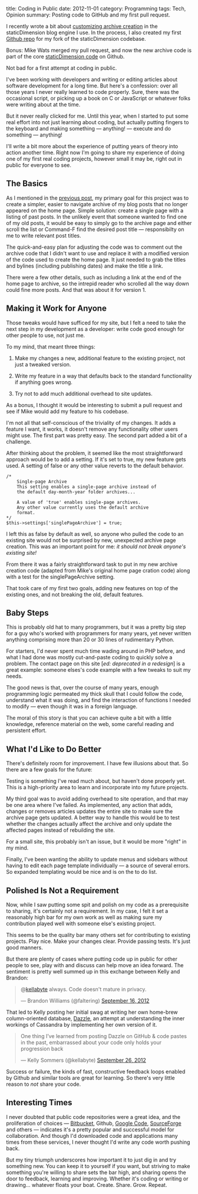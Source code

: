 title: Coding in Public
date: 2012-11-01
category: Programming
tags: Tech, Opinion
summary: Posting code to GitHub and my first pull request.


I recently wrote a bit about [customizing archive creation](/2012/08/10/Updates_to_the_Archives/) in the staticDimension blog engine I use. In the process, I also created my first [Github repo](https://github.com/tpdorsey/staticDimension) for my fork of the staticDimension codebase.

Bonus: Mike Wats merged my pull request, and now the new archive code is part of the core [staticDimension code](https://github.com/MalphasWats/staticDimension) on Github.

Not bad for a first attempt at coding in public.

I've been working with developers and writing or editing articles about software development for a long time. But here's a confession: over all those years I never really learned to code properly. Sure, there was the occasional script, or picking up a book on C or JavaScript or whatever folks were writing about at the time.

But it never really clicked for me. Until this year, when I started to put some real effort into not just learning about coding, but actually putting fingers to the keyboard and making something — anything! — execute and do something — anything!

I'll write a bit more about the experience of putting years of theory into action another time. Right now I'm going to share my experience of doing one of my first real coding projects, however small it may be, right out in public for everyone to see.

## The Basics

As I mentioned in the [previous post](/2012/08/10/Updates_to_the_Archives/), my primary goal for this project was to create a simpler, easier to navigate archive of my blog posts that no longer appeared on the home page. Simple solution: create a single page with a listing of past posts. In the unlikely event that someone wanted to find one of my old posts, it would be easy to simply go to the archive page and either scroll the list or Command-F find the desired post title — responsibilty on me to write relevant post titles.

The quick-and-easy plan for adjusting the code was to comment out the archive code that I didn't want to use and replace it with a modified version of the code used to create the home page. It just needed to grab the titles and bylines (including publishing dates) and make the title a link.

There were a few other details, such as including a link at the end of the home page to archive, so the intrepid reader who scrolled all the way down could fine more posts. And that was about it for version 1.

## Making it Work for Anyone

Those tweaks would have sufficed for my site, but I felt a need to take the next step in my development as a developer: write code good enough for other people to use, not just me.

To my mind, that meant three things:

1. Make my changes a new, additional feature to the existing project, not just a tweaked version.

2. Write my feature in a way that defaults back to the standard functionality if anything goes wrong.

3. Try not to add much additional overhead to site updates.

As a bonus, I thought it would be interesting to submit a pull request and see if Mike would add my feature to his codebase.

I'm not all that self-conscious of the triviality of my changes. It adds a feature I want, it works, it doesn't remove any functionality other users might use. The first part was pretty easy. The second part added a bit of a challenge.

After thinking about the problem, it seemed like the most straightforward approach would be to add a setting. If it's set to true, my new feature gets used. A setting of false or any other value reverts to the default behavior.

    /*
        Single-page Archive
        This setting enables a single-page archive instead of
        the default day-month-year folder archives...

        A value of 'true' enables single-page archives.
        Any other value currently uses the default archive
        format.
    */
    $this->settings['singlePageArchive'] = true;

I left this as false by default as well, so anyone who pulled the code to an existing site would not be surprised by new, unexpected archive page creation. This was an important point for me: *it should not break anyone's existing site!*

From there it was a fairly straightforward task to put in my new archive creation code (adapted from Mike's original home page cration code) along with a test for the singlePageArchive setting.

That took care of my first two goals, adding new features on top of the existing ones, and not breaking the old, default features.

## Baby Steps

This is probably old hat to many programmers, but it was a pretty big step for a guy who's worked with programmers for many years, yet never written anything comprising more than 20 or 30 lines of rudimentary Python.

For starters, I'd never spent much time wading around in PHP before, and what I had done was mostly cut-and-paste coding to quickly solve a problem. The contact page on this site [_ed: deprecated in a redesign_] is a great example: someone elses's code example with a few tweaks to suit my needs.

The good news is that, over the course of many years, enough programming logic permeated my thick skull that I could follow the code, understand what it was doing, and find the interaction of functions I needed to modify — even though it was in a foreign language.

The moral of this story is that you can achieve quite a bit with a little knowledge, reference material on the web, some careful reading and persistent effort.

## What I'd Like to Do Better

There's definitely room for improvement. I have few illusions about that. So there are a few goals for the future:

Testing is something I've read much about, but haven't done properly yet. This is a high-priority area to learn and incorporate into my future projects.

My third goal was to avoid adding overhead to site operation, and that may be one area where I've failed. As implemented, any action that adds, changes or removes articles updates the entire site to make sure the archive page gets updated. A better way to handle this would be to test whether the changes actually affect the archive and only update the affected pages instead of rebuilding the site.

For a small site, this probably isn't an issue, but it would be more "right" in my mind.

Finally, I've been wanting the ability to update menus and sidebars without having to edit each page template individually — a source of several errors. So expanded templating would be nice and is on the to do list.

## Polished Is Not a Requirement

Now, while I saw putting some spit and polish on my code as a prerequisite to sharing, it's certainly not a requirement. In my case, I felt it set a reasonably high bar for my own work as well as making sure my contribution played well with someone else's existing project.

This seems to be the quality bar many others set for contributing to existing projects. Play nice. Make your changes clear. Provide passing tests. It's just good manners.

But there are plenty of cases where putting code up in public for other people to see, play with and discuss can help move an idea forward. The sentiment is pretty well summed up in this exchange between Kelly and Brandon:

<blockquote class="twitter-tweet tw-align-center" data-in-reply-to="247448093749043200"><p>@<a href="https://twitter.com/kellabyte">kellabyte</a> always. Code doesn't mature in privacy.</p>— Brandon Williams (@faltering) <a href="https://twitter.com/faltering/status/247448508964147200" data-datetime="2012-09-16T21:34:56+00:00">September 16, 2012</a></blockquote>
<script src="//platform.twitter.com/widgets.js" charset="utf-8"></script>

That led to Kelly posting her initial swag at writing her own home-brew column-oriented database, [Dazzle](https://github.com/kellabyte/Dazzle), an attempt at understanding the inner workings of Cassandra by implementing her own version of it.

<blockquote class="twitter-tweet"><p>One thing I’ve learned from posting Dazzle on GitHub & code pastes in the past, embarrassed about your code only holds your progression back</p>— Kelly Sommers (@kellabyte) <a href="https://twitter.com/kellabyte/status/250981893783306240" data-datetime="2012-09-26T15:35:21+00:00">September 26, 2012</a></blockquote>
<script src="//platform.twitter.com/widgets.js" charset="utf-8"></script>

Success or failure, the kinds of fast, constructive feedback loops enabled by Github and similar tools are great for learning. So there's very little reason to *not* share your code.

## Interesting Times

I never doubted that public code repositories were a great idea, and the proliferation of choices — [Bitbucket](https://bitbucket.org/), Github, [Google Code](http://code.google.com/), [SourceForge](http://sourceforge.net/) and others — indicates it's a pretty popular and successful model for collaboration. And though I'd downloaded code and applications many times from these services, I never thought I'd write any code worth pushing back.

But my tiny triumph underscores how important it to just dig in and try something new. You can keep it to yourself if you want, but striving to make something you're willing to share sets the bar high, and sharing opens the door to feedback, learning and improving. Whether it's coding or writing or drawing... whatever floats your boat. Create. Share. Grow. Repeat.